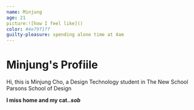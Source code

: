 ```yaml
---
name: Minjung
age: 21
picture:![how I feel like]()
color: #4e79f1ff
guilty-pleasure: spending alone time at 4am
---
```


# Minjung's Profiile

Hi, this is Minjung Cho, a Design Technology student in The New School Parsons School of Design

<b>I miss home and my cat..*sob*</b>